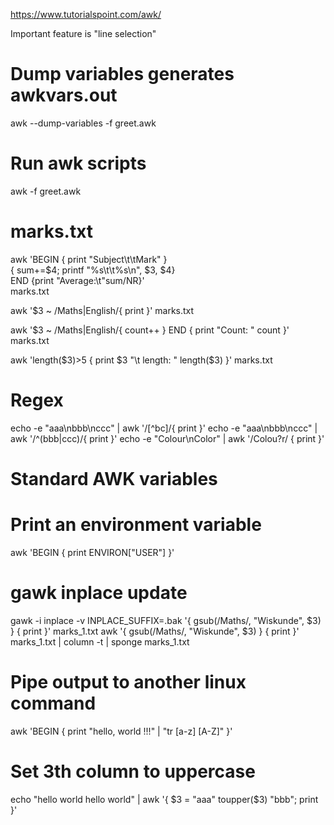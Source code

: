 https://www.tutorialspoint.com/awk/

Important feature is "line selection"





# Dump variables generates awkvars.out
awk --dump-variables -f greet.awk


# Run awk scripts
awk -f greet.awk

# marks.txt
awk 'BEGIN { print "Subject\t\tMark" } \
     { sum+=$4; printf "%s\t\t%s\n", $3, $4} \
     END {print "Average:\t"sum/NR}' \
marks.txt

awk '$3 ~ /Maths|English/{ print }' marks.txt

awk '$3 ~ /Maths|English/{ count++ } END { print "Count: " count }' marks.txt

awk 'length($3)>5 { print $3 "\t length: " length($3) }' marks.txt

# Regex
echo -e "aaa\nbbb\nccc" | awk '/[^bc]/{ print }'
echo -e "aaa\nbbb\nccc" | awk '/^(bbb|ccc)/{ print }'
echo -e "Colour\nColor" | awk '/Colou?r/ { print }'

# Standard AWK variables

# Print an environment variable
awk 'BEGIN { print ENVIRON["USER"] }'



# gawk inplace update
gawk -i inplace -v INPLACE_SUFFIX=.bak '{ gsub(/Maths/, "Wiskunde", $3) } { print }' marks_1.txt
awk '{ gsub(/Maths/, "Wiskunde", $3) } { print }' marks_1.txt | column -t | sponge marks_1.txt


# Pipe output to another linux command
awk 'BEGIN { print "hello, world !!!" | "tr [a-z] [A-Z]" }'


# Set 3th column to uppercase
echo "hello world hello world" | awk '{ $3 = "aaa" toupper($3) "bbb"; print }'
